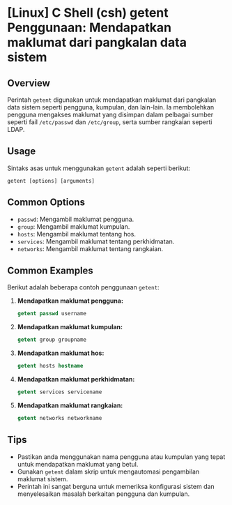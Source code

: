 # [Linux] C Shell (csh) getent Penggunaan: Mendapatkan maklumat dari pangkalan data sistem

## Overview
Perintah `getent` digunakan untuk mendapatkan maklumat dari pangkalan data sistem seperti pengguna, kumpulan, dan lain-lain. Ia membolehkan pengguna mengakses maklumat yang disimpan dalam pelbagai sumber seperti fail `/etc/passwd` dan `/etc/group`, serta sumber rangkaian seperti LDAP.

## Usage
Sintaks asas untuk menggunakan `getent` adalah seperti berikut:

```
getent [options] [arguments]
```

## Common Options
- `passwd`: Mengambil maklumat pengguna.
- `group`: Mengambil maklumat kumpulan.
- `hosts`: Mengambil maklumat tentang hos.
- `services`: Mengambil maklumat tentang perkhidmatan.
- `networks`: Mengambil maklumat tentang rangkaian.

## Common Examples
Berikut adalah beberapa contoh penggunaan `getent`:

1. **Mendapatkan maklumat pengguna:**
   ```csh
   getent passwd username
   ```

2. **Mendapatkan maklumat kumpulan:**
   ```csh
   getent group groupname
   ```

3. **Mendapatkan maklumat hos:**
   ```csh
   getent hosts hostname
   ```

4. **Mendapatkan maklumat perkhidmatan:**
   ```csh
   getent services servicename
   ```

5. **Mendapatkan maklumat rangkaian:**
   ```csh
   getent networks networkname
   ```

## Tips
- Pastikan anda menggunakan nama pengguna atau kumpulan yang tepat untuk mendapatkan maklumat yang betul.
- Gunakan `getent` dalam skrip untuk mengautomasi pengambilan maklumat sistem.
- Perintah ini sangat berguna untuk memeriksa konfigurasi sistem dan menyelesaikan masalah berkaitan pengguna dan kumpulan.